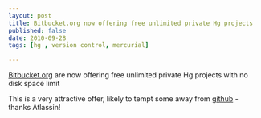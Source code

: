 ```yaml
--- 
layout: post
title: Bitbucket.org now offering free unlimited private Hg projects 
published: false
date: 2010-09-28
tags: [hg , version control, mercurial]

---
```


[Bitbucket.org](http://bitbucket.org) are now offering free unlimited private Hg projects with no disk space limit

This is a very attractive offer, likely to tempt some away from [github](http://github.com) - thanks Atlassin!

